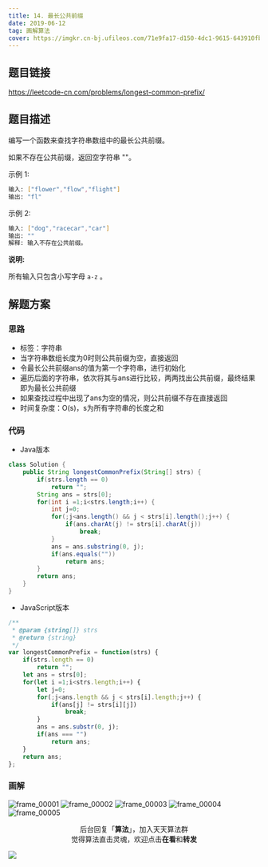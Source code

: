 ```yaml
---
title: 14. 最长公共前缀
date: 2019-06-12
tag: 画解算法
cover: https://imgkr.cn-bj.ufileos.com/71e9fa17-d150-4dc1-9615-643910fba8d1.png
---
```


## 题目链接

https://leetcode-cn.com/problems/longest-common-prefix/

## 题目描述

编写一个函数来查找字符串数组中的最长公共前缀。

如果不存在公共前缀，返回空字符串 ""。

示例 1:

```bash
输入: ["flower","flow","flight"]
输出: "fl"
```

示例 2:

```bash
输入: ["dog","racecar","car"]
输出: ""
解释: 输入不存在公共前缀。
```

**说明:**

所有输入只包含小写字母 `a-z` 。

## 解题方案

### 思路

- 标签：字符串
- 当字符串数组长度为0时则公共前缀为空，直接返回
- 令最长公共前缀ans的值为第一个字符串，进行初始化
- 遍历后面的字符串，依次将其与ans进行比较，两两找出公共前缀，最终结果即为最长公共前缀
- 如果查找过程中出现了ans为空的情况，则公共前缀不存在直接返回
- 时间复杂度：O(s)，s为所有字符串的长度之和


### 代码

- Java版本

```java
class Solution {
    public String longestCommonPrefix(String[] strs) {
        if(strs.length == 0) 
            return "";
        String ans = strs[0];
        for(int i =1;i<strs.length;i++) {
            int j=0;
            for(;j<ans.length() && j < strs[i].length();j++) {
                if(ans.charAt(j) != strs[i].charAt(j))
                    break;
            }
            ans = ans.substring(0, j);
            if(ans.equals(""))
                return ans;
        }
        return ans;
    }
}
```

- JavaScript版本

```js
/**
 * @param {string[]} strs
 * @return {string}
 */
var longestCommonPrefix = function(strs) {
    if(strs.length == 0) 
        return "";
    let ans = strs[0];
    for(let i =1;i<strs.length;i++) {
        let j=0;
        for(;j<ans.length && j < strs[i].length;j++) {
            if(ans[j] != strs[i][j])
                break;
        }
        ans = ans.substr(0, j);
        if(ans === "")
            return ans;
    }
    return ans;
};
```

### 画解

![frame_00001](https://imgkr.cn-bj.ufileos.com/3f25fb4e-6674-4424-bcc9-0766ee8490b5.png)
![frame_00002](https://imgkr.cn-bj.ufileos.com/acc05ecf-4f69-430f-a170-d81741c7823d.png)
![frame_00003](https://imgkr.cn-bj.ufileos.com/68dd6281-5d8c-4abb-8ed0-b7090cb0f3c0.png)
![frame_00004](https://imgkr.cn-bj.ufileos.com/253ff7c9-640d-4e8e-a3c8-e818d06e56c5.png)
![frame_00005](https://imgkr.cn-bj.ufileos.com/71e9fa17-d150-4dc1-9615-643910fba8d1.png)


<span style="display:block;text-align:center;">后台回复「<strong>算法</strong>」，加入天天算法群</span>
<span style="display:block;text-align:center;">觉得算法直击灵魂，欢迎点击<strong>在看</strong>和<strong>转发</strong></span>

![](https://gitee.com/guanpengchn/picture/raw/master/2020-9-11/1599805100027-image.png)